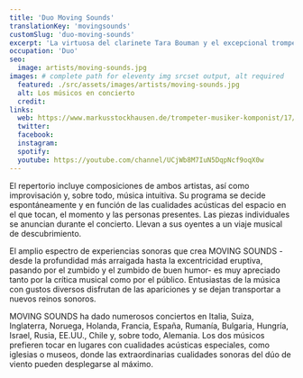 ```yaml
---
title: 'Duo Moving Sounds'
translationKey: 'movingsounds'
customSlug: 'duo-moving-sounds'
excerpt: 'La virtuosa del clarinete Tara Bouman y el excepcional trompetista y polifacético músico Markus Stockhausen forman el dúo MOVING SOUNDS desde 2002.'
occupation: 'Duo'
seo:
  image: artists/moving-sounds.jpg
images: # complete path for eleventy img srcset output, alt required
  featured: ./src/assets/images/artists/moving-sounds.jpg
  alt: Los músicos en concierto
  credit:
links:
  web: https://www.markusstockhausen.de/trompeter-musiker-komponist/17/moving-sounds
  twitter:
  facebook:
  instagram:
  spotify:
  youtube: https://youtube.com/channel/UCjWb8M7IuN5DqpNcf9oqX0w
---
```


El repertorio incluye composiciones de ambos artistas, así como improvisación y, sobre todo, música intuitiva. Su programa se decide espontáneamente y en función de las cualidades acústicas del espacio en el que tocan, el momento y las personas presentes. Las piezas individuales se anuncian durante el concierto. Llevan a sus oyentes a un viaje musical de descubrimiento.

El amplio espectro de experiencias sonoras que crea MOVING SOUNDS -desde la profundidad más arraigada hasta la excentricidad eruptiva, pasando por el zumbido y el zumbido de buen humor- es muy apreciado tanto por la crítica musical como por el público. Entusiastas de la música con gustos diversos disfrutan de las apariciones y se dejan transportar a nuevos reinos sonoros.

MOVING SOUNDS ha dado numerosos conciertos en Italia, Suiza, Inglaterra, Noruega, Holanda, Francia, España, Rumanía, Bulgaria, Hungría, Israel, Rusia, EE.UU., Chile y, sobre todo, Alemania. Los dos músicos prefieren tocar en lugares con cualidades acústicas especiales, como iglesias o museos, donde las extraordinarias cualidades sonoras del dúo de viento pueden desplegarse al máximo.
